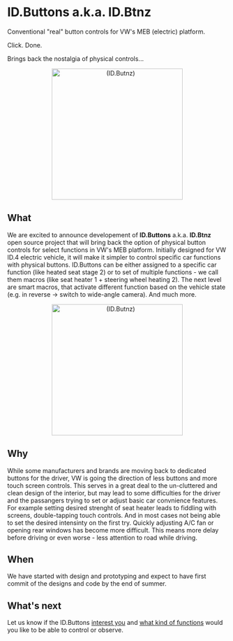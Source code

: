 # ID.Buttons a.k.a. ID.Btnz
Conventional "real" button controls for VW's MEB (electric) platform. 

Click. Done. 

Brings back the nostalgia of physical controls...

<div align="center">
  <img src="https://github.com/JohnyForElectric/ID.Butnz/assets/107234448/bb590b63-d4ad-4812-84ec-39ec58075f6a" alt="(ID.Butnz)" width="300px">
</div>

## What
We are excited to announce developement of **ID.Buttons** a.k.a. **ID.Btnz** open source project that will bring back the option of physical button controls for select functions in VW's MEB platform. Initially designed for VW ID.4 electric vehicle, it will make it simpler to control specific car functions with physical buttons. ID.Buttons can be either assigned to a specific car function (like heated seat stage 2) or to set of multiple functions - we call them macros (like seat heater 1 + steering wheel heating 2). The next level are smart macros, that activate different function based on the vehicle state (e.g. in reverse ->  switch to wide-angle camera). And much more.

<div align="center">
  <img src="https://github.com/JohnyForElectric/ID.Butnz/assets/107234448/60e979f8-713c-4423-b0e7-4ad9a249a331" alt="(ID.Butnz)" width="300px">
</div>

## Why
While some manufacturers and brands are moving back to dedicated buttons for the driver, VW is going the direction of less buttons and more touch screen controls. This serves in a great deal to the un-cluttered and clean design of the interior, but may lead to some difficulties for the driver and the passangers trying to set or adjust basic car convnience features. For example setting desired strenght of seat heater leads to fiddling with screens, double-tapping touch controls. And in most cases not being able to set the desired intensinty on the first try. Quickly adjusting A/C fan or opening rear windows has become more difficult. This means more delay before driving or even worse - less attention to road while driving. 

## When
We have started with design and prototyping and expect to have first commit of the designs and code by the end of summer.

## What's next
Let us know if the ID.Buttons [interest you](https://github.com/JohnyForElectric/ID.Butnz/discussions/2) and [what kind of functions](https://github.com/JohnyForElectric/ID.Butnz/discussions/3) would you like to be able to control or observe.
